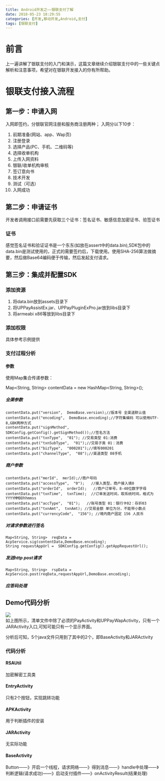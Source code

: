 ```yaml
---
title: Android开发之——银联支付了解
date: 2018-05-23 18:29:55
categories: [开发,移动开发,Android,支付]
tags: [银联支付]
---
```

# 前言
上一遍讲解了银联支付的入门和演示，这篇文章继续介绍银联支付中的一些关键点解析和注意事项，希望对在银联开发接入的你有所帮助。   


<!--more-->
# 银联支付接入流程 
## 第一步：申请入网
入网即签约，分银联官网注册和服务商注册两种；
入网分以下10步：    

1. 前期准备(网站、app、Wap页)
2. 注册登录
3. 选择产品(PC、手机、二维码等)
4. 选择收单机构
5. 上传入网资料
6. 银联/收单机构审核
7. 签订意向书
8. 技术开发
9. 测试（可选）
10. 入网成功


## 第二步：申请证书
开发者调用接口前需要先获取三个证书：签名证书、敏感信息加密证书、验签证书  

### 证书  
感觉签名证书和验证证书是一个东东(如放在assert中的data.bin),SDK包中的data.bin是测试使用的，正式的需要签约后，下载使用。使用SHA-256算法做摘要，然后做Base64编码便于传输，然后发起支付请求。  



## 第三步：集成并配置SDK
### 添加资源 
1. 将data.bin放到assets目录下
2. 将UPPayAssistEx.jar、UPPayPluginExPro.jar放到libs目录下
3. 将armeabi x86等放到libs目录下

### 添加权限 
具体参考示例提供 
### 支付过程分析 
#### 参数 
使用Map集合传递参数：  

Map<String, String>  contentData = new HashMap<String, String>();

##### 全渠参数

	contentData.put("version",  DemoBase.version);//版本号 全渠道默认值
	contentData.put("encoding",  DemoBase.encoding);//字符集编码 可以使用UTF-8,GBK两种方式
	contentData.put("signMethod",  SDKConfig.getConfig().getSignMethod());//签名方法
	contentData.put("txnType",  "01"); //交易类型 01:消费
	contentData.put("txnSubType",  "01");//交易子类 01：消费
	contentData.put("bizType",  "000201");//填写000201
	contentData.put("channelType",  "08");//渠道类型 08手机

##### 商户参数

	contentData.put("merId",  merId);//商户号码
	contentData.put("accessType",  "0");   //接入类型，商户接入填0 
	contentData.put("orderId",  orderId);   //商户订单号，8-40位数字字母
	contentData.put("txnTime",  txnTime);  //订单发送时间，取系统时间，格式为YYYYMMDDhhmmss
	contentData.put("accType",  "01");   //账号类型 01：银行卡02：存折03
	contentData.put("txnAmt",  txnAmt); //交易金额 单位为分，不能带小数点
	contentData.put("currencyCode",  "156"); //境内商户固定 156 人民币
##### 对请求参数进行签名
	Map<String, String>  reqData = AcpService.sig(contentData,DemoBase.encoding);
	String requestAppUrl =  SDKConfig.getConfig().getAppRequestUrl();  
##### 发送http post请求
	Map<String, String>  rspData = AcpService.post(reqData,requestAppUrl,DemoBase.encoding); 
##### 应答码处理
## Demo代码分析 
![][1]  
如上图所示，清单文件中除了必须的PayActivity和UPPayWapActivity，只有一个JARActivity入口,可知可能只有一个显示界面。   

分析后可知，5个java文件只用到了其中的2个，即BaseActivity和JARActivity
### 代码分析 

####  RSAUtil
加密解密工具类
#### EntryActivity
只有2个按钮，实现跳转功能
#### APKActivity
用于判断插件的安装
#### JARActivity
无实际功能
#### BaseActivity
Button——》开启一个线程，请求网络——》得到消息——》handle中处理——》判断逻辑(请求成功)——》启动支付插件——》onActivityResult(结果处理)



[1]: https://raw.githubusercontent.com/PGzxc/images/master/blog-images/yinlian-demo-analysis.png